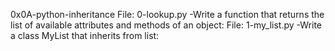 0x0A-python-inheritance
File: 0-lookup.py -Write a function that returns the list of available attributes and methods of an object:
File: 1-my_list.py -Write a class MyList that inherits from list:
